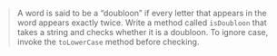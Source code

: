 > A word is said to be a “doubloon” if every letter that appears in the word appears exactly twice. Write a method called `isDoubloon` that takes a string and checks whether it is a doubloon. To ignore case, invoke the `toLowerCase` method before checking.